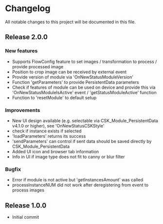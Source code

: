 # Changelog
All notable changes to this project will be documented in this file.

## Release 2.0.0

### New features
- Supports FlowConfig feature to set images / transformation to process / provide processed image
- Position to crop image can be received by external event
- Provide version of module via 'OnNewStatusModuleVersion'
- Function 'getParameters' to provide PersistentData parameters
- Check if features of module can be used on device and provide this via 'OnNewStatusModuleIsActive' event / 'getStatusModuleActive' function
- Function to 'resetModule' to default setup

### Improvements
- New UI design available (e.g. selectable via CSK_Module_PersistentData v4.1.0 or higher), see 'OnNewStatusCSKStyle'
- check if instance exists if selected
- 'loadParameters' returns its success
- 'sendParameters' can control if sent data should be saved directly by CSK_Module_PersistentData
- Added UI icon and browser tab information
- Info in UI if image type does not fit to canny or blur filter

### Bugfix
- Error if module is not active but 'getInstancesAmount' was called
- processInstanceNUM did not work after deregistering from event to process images

## Release 1.0.0
- Initial commit
